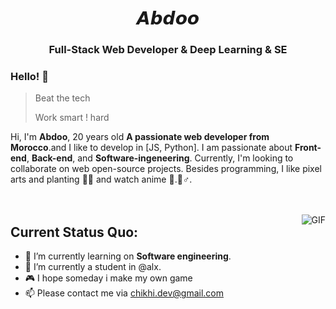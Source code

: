 <h1 align="center">𝘼𝙗𝙙𝙤𝙤</h1>
<h3 align="center">Full-Stack Web Developer<span color="blue"> & </span>Deep Learning <span color="blue"> & </span> SE</h3>



### Hello! 👾

> Beat the tech
>
> Work smart ! hard

Hi, I'm **Abdoo**, 20 years old **A passionate web developer from Morocco**.and I like to develop in [JS, Python]. I am passionate about **Front-end**, **Back-end**, and **Software-ingeneering**. Currently, I'm looking to collaborate on web open-source projects. Besides programming, I like pixel arts and planting 🌱🌿 and watch anime 🍥.🏼‍♂️.
</br>
</br>
</br>

<img align="right" alt="GIF" src="https://media.giphy.com/media/iIqmM5tTjmpOB9mpbn/giphy.gif"/>


**Current Status Quo:**
----

* 🔭 I’m currently learning on **Software engineering**.
* 🌱 I’m currently a student in @alx.
* 🎮 I hope someday i make my own game
* 📫 Please contact me via chikhi.dev@gmail.com


